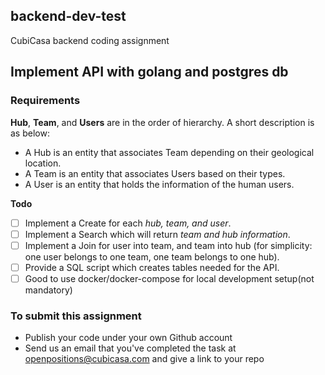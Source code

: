 ## backend-dev-test
CubiCasa backend coding assignment

## Implement API with golang and postgres db

### Requirements

**Hub**, **Team**, and **Users** are in the order of hierarchy. A short description is as below:

- A Hub is an entity that associates Team depending on their geological location.
- A Team is an entity that associates Users based on their types.
- A User is an entity that holds the information of the human users.

**Todo**
- [ ] Implement a Create for each _hub, team, and user_.
- [ ] Implement a Search which will return _team and hub information_.
- [ ] Implement a Join for user into team, and team into hub (for simplicity: one user belongs to one team, one team belongs to one hub).
- [ ] Provide a SQL script which creates tables needed for the API.
- [ ] Good to use docker/docker-compose for local development setup(not mandatory)

### To submit this assignment
- Publish your code under your own Github account
- Send us an email that you've completed the task at openpositions@cubicasa.com and give a link to your repo
